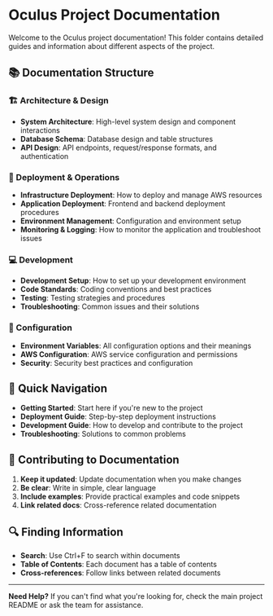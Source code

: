 # Oculus Project Documentation

Welcome to the Oculus project documentation! This folder contains detailed guides and information about different aspects of the project.

## 📚 Documentation Structure

### 🏗️ Architecture & Design
- **System Architecture**: High-level system design and component interactions
- **Database Schema**: Database design and table structures
- **API Design**: API endpoints, request/response formats, and authentication

### 🚀 Deployment & Operations
- **Infrastructure Deployment**: How to deploy and manage AWS resources
- **Application Deployment**: Frontend and backend deployment procedures
- **Environment Management**: Configuration and environment setup
- **Monitoring & Logging**: How to monitor the application and troubleshoot issues

### 💻 Development
- **Development Setup**: How to set up your development environment
- **Code Standards**: Coding conventions and best practices
- **Testing**: Testing strategies and procedures
- **Troubleshooting**: Common issues and their solutions

### 🔧 Configuration
- **Environment Variables**: All configuration options and their meanings
- **AWS Configuration**: AWS service configuration and permissions
- **Security**: Security best practices and configuration

## 🎯 Quick Navigation

- **Getting Started**: Start here if you're new to the project
- **Deployment Guide**: Step-by-step deployment instructions
- **Development Guide**: How to develop and contribute to the project
- **Troubleshooting**: Solutions to common problems

## 📝 Contributing to Documentation

1. **Keep it updated**: Update documentation when you make changes
2. **Be clear**: Write in simple, clear language
3. **Include examples**: Provide practical examples and code snippets
4. **Link related docs**: Cross-reference related documentation

## 🔍 Finding Information

- **Search**: Use Ctrl+F to search within documents
- **Table of Contents**: Each document has a table of contents
- **Cross-references**: Follow links between related documents

---

**Need Help?** If you can't find what you're looking for, check the main project README or ask the team for assistance.

